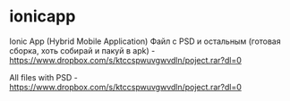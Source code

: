 # ionicapp
Ionic App (Hybrid Mobile Application)
Файл с PSD и остальным (готовая сборка, хоть собирай и пакуй в apk) - https://www.dropbox.com/s/ktccspwuvgwvdln/poject.rar?dl=0


All files with PSD - https://www.dropbox.com/s/ktccspwuvgwvdln/poject.rar?dl=0
